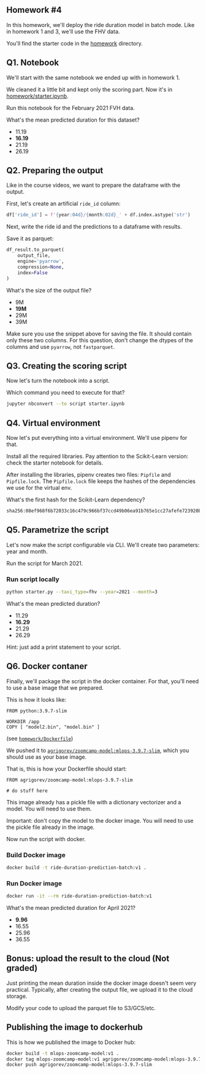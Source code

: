 ## Homework #4

In this homework, we'll deploy the ride duration model in batch mode. Like in homework 1 and 3, we'll use the FHV data. 

You'll find the starter code in the [homework](homework/) directory.


## Q1. Notebook

We'll start with the same notebook we ended up with in homework 1.

We cleaned it a little bit and kept only the scoring part. Now it's in [homework/starter.ipynb](homework/starter.ipynb).

Run this notebook for the February 2021 FVH data.

What's the mean predicted duration for this dataset?

* 11.19
* **16.19**
* 21.19
* 26.19


## Q2. Preparing the output

Like in the course videos, we want to prepare the dataframe with the output. 

First, let's create an artificial `ride_id` column:

```python
df['ride_id'] = f'{year:04d}/{month:02d}_' + df.index.astype('str')
```

Next, write the ride id and the predictions to a dataframe with results. 

Save it as parquet:

```python
df_result.to_parquet(
    output_file,
    engine='pyarrow',
    compression=None,
    index=False
)
```

What's the size of the output file?

* 9M
* **19M**
* 29M
* 39M

Make sure you use the snippet above for saving the file. It should contain only these two columns. For this question, don't change the
dtypes of the columns and use `pyarrow`, not `fastparquet`. 


## Q3. Creating the scoring script

Now let's turn the notebook into a script. 

Which command you need to execute for that?

```bash
jupyter nbconvert --to script starter.ipynb
```


## Q4. Virtual environment

Now let's put everything into a virtual environment. We'll use pipenv for that.

Install all the required libraries. Pay attention to the Scikit-Learn version:
check the starter notebook for details. 

After installing the libraries, pipenv creates two files: `Pipfile`
and `Pipfile.lock`. The `Pipfile.lock` file keeps the hashes of the
dependencies we use for the virtual env.

What's the first hash for the Scikit-Learn dependency?

```bash
sha256:08ef968f6b72033c16c479c966bf37ccd49b06ea91b765e1cc27afefe723920b
```


## Q5. Parametrize the script

Let's now make the script configurable via CLI. We'll create two 
parameters: year and month.

Run the script for March 2021.

### Run script locally
```bash
python starter.py --taxi_type=fhv --year=2021 --month=3
```

What's the mean predicted duration? 

* 11.29
* **16.29**
* 21.29
* 26.29

Hint: just add a print statement to your script.


## Q6. Docker contaner 

Finally, we'll package the script in the docker container. 
For that, you'll need to use a base image that we prepared. 

This is how it looks like:

```
FROM python:3.9.7-slim

WORKDIR /app
COPY [ "model2.bin", "model.bin" ]
```

(see [`homework/Dockerfile`](homework/Dockerfile))

We pushed it to [`agrigorev/zoomcamp-model:mlops-3.9.7-slim`](https://hub.docker.com/layers/zoomcamp-model/agrigorev/zoomcamp-model/mlops-3.9.7-slim/images/sha256-7fac33c783cc6018356ce16a4b408f6c977b55a4df52bdb6c4d0215edf83af5d?context=explore),
which you should use as your base image.

That is, this is how your Dockerfile should start:

```docker
FROM agrigorev/zoomcamp-model:mlops-3.9.7-slim

# do stuff here
```

This image already has a pickle file with a dictionary vectorizer
and a model. You will need to use them.

Important: don't copy the model to the docker image. You will need
to use the pickle file already in the image. 

Now run the script with docker. 
### Build Docker image
```bash
docker build -t ride-duration-prediction-batch:v1 .
```

### Run Docker image
```bash
docker run -it --rm ride-duration-prediction-batch:v1
```

What's the mean predicted duration for April 2021? 


* **9.96**
* 16.55
* 25.96
* 36.55


## Bonus: upload the result to the cloud (Not graded)

Just printing the mean duration inside the docker image 
doesn't seem very practical. Typically, after creating the output 
file, we upload it to the cloud storage.

Modify your code to upload the parquet file to S3/GCS/etc.


## Publishing the image to dockerhub

This is how we published the image to Docker hub:

```bash
docker build -t mlops-zoomcamp-model:v1 .
docker tag mlops-zoomcamp-model:v1 agrigorev/zoomcamp-model:mlops-3.9.7-slim
docker push agrigorev/zoomcamp-model:mlops-3.9.7-slim
```

